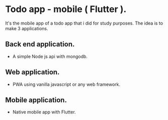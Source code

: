 # Todo app - mobile ( Flutter ).

It's the mobile app of a todo app that i did for study purposes.
The idea is to make 3 applications.

## Back end application.
- A simple Node js api with mongodb.

## Web application.
- PWA using vanilla javascript or any web framework.

## Mobile application.
- Native mobile app with Flutter.
